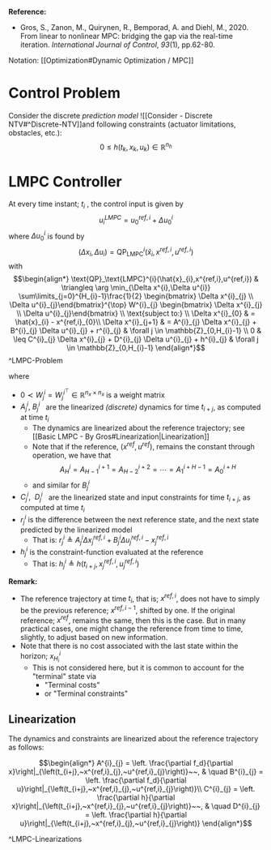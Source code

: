 **Reference:**
- Gros, S., Zanon, M., Quirynen, R., Bemporad, A. and Diehl, M., 2020. From linear to nonlinear MPC: bridging the gap via the real-time iteration. _International Journal of Control_, _93_(1), pp.62-80.

Notation: [[Optimization#Dynamic Optimization / MPC]]

# Control Problem
Consider the discrete *prediction model* ![[Consider - Discrete NTV#^Discrete-NTV]]and following constraints (actuator limitations, obstacles, etc.):
$$0\leq h(t_{k},x_{k},u_{k})\in \mathbb{R}^{n_{h}}$$

# LMPC Controller
At every time instant; $t_{i}$ , the control input is given by $$u_{i}^{LMPC} = u^{ref,i}_{0} + \Delta u^{i}_{0}$$
where $\Delta u^{i}_{0}$ is found by $$(\Delta x_{i},\Delta u_{i}) = \text{QP}_\text{LMPC}^{i}(\hat{x}_{i},x^{ref,i},u^{ref,i})$$
with $$\begin{align*}
\text{QP}_\text{LMPC}^{i}(\hat{x}_{i},x^{ref,i},u^{ref,i}) & \triangleq
\arg \min_{\Delta x^{i},\Delta u^{i}} \sum\limits_{j=0}^{H_{i}-1}\frac{1}{2} \begin{bmatrix} \Delta x^{i}_{j} \\ \Delta u^{i}_{j}\end{bmatrix}^{\top} W^{i}_{j} \begin{bmatrix} \Delta x^{i}_{j} \\ \Delta u^{i}_{j}\end{bmatrix} \\
\text{subject to:} \\
\Delta x^{i}_{0} & =  \hat{x}_{i} - x^{ref,i}_{0}\\
\Delta x^{i}_{j+1} & = A^{i}_{j} \Delta x^{i}_{j} + B^{i}_{j} \Delta u^{i}_{j} + r^{i}_{j} & \forall j \in \mathbb{Z}_{0,H_{i}-1} \\
0 & \leq C^{i}_{j} \Delta x^{i}_{j} + D^{i}_{j} \Delta u^{i}_{j} + h^{i}_{j} & \forall j \in \mathbb{Z}_{0,H_{i}-1}
\end{align*}$$ ^LMPC-Problem

where 
- $0 \prec W^{i}_{j} = W^{i^{\top}}_{j} \in \mathbb{R}^{n_{x}\times n_{x}}$  is a weight matrix
- $A^{i}_{j},~ B^{i}_{j}~~$ are the linearized *(discrete)* dynamics for time $t_{i+j}$, as computed at time $t_{i}$
	- The dynamics are linearized about the reference trajectory; see [[Basic LMPC - By Gros#Linearization|Linearization]]
	- Note that if the reference, $(x^{ref},u^{ref})$, remains the constant through operation, we have that $$A^{i}_{H} = A^{i+1}_{H-1} = A^{i+2}_{H-2} = \cdots = A^{i+H-1}_{1} = A^{i+H}_{0}$$
	- and similar for $B^{i}_{j}$
- $C^{i}_{j},~~D^{i}_{j}~~$ are the linearized state and input constraints for time $t_{i+j}$, as computed at time $t_{i}$
- $r^{i}_{j}$ is the difference between the next reference state, and the next state predicted by the linearized model
	- That is: $r^{i}_{j} \triangleq A^{i}_{j} \Delta x^{ref,i}_{j} + B^{i}_{j}\Delta u^{ref,i}_{j} - x^{ref,i}_{j}$
- $h^{i}_{j}$ is the constraint-function evaluated at the reference
	- That is: $h^{i}_{j} \triangleq h(t_{i+j},x^{ref,i}_{j},u^{ref,i}_{j})$

**Remark:**
- The reference trajectory at time $t_{i}$, that is; $x^{ref,i}$, does not have to simply be the previous reference; $x^{ref,i-1}$, shifted by one. If the original reference; $x^{ref}$, remains the same, then this is the case. But in many practical cases, one might change the reference from time to time, slightly, to adjust based on new information.
- Note that there is no cost associated with the last state within the horizon; $x^{i}_{H_{i}}$
	- This is not considered here, but it is common to account for the "terminal" state via
		- "Terminal costs"
		- or "Terminal constraints"


## Linearization
The dynamics and constraints are linearized about the reference trajectory as follows:

$$\begin{align*}
A^{i}_{j} = \left. \frac{\partial f_d}{\partial x}\right|_{\left(t_{i+j},~x^{ref,i}_{j},~u^{ref,i}_{j}\right)}~~, & \quad B^{i}_{j} = \left. \frac{\partial f_d}{\partial u}\right|_{\left(t_{i+j},~x^{ref,i}_{j},~u^{ref,i}_{j}\right)}\\
C^{i}_{j} = \left. \frac{\partial h}{\partial x}\right|_{\left(t_{i+j},~x^{ref,i}_{j},~u^{ref,i}_{j}\right)}~~, & \quad D^{i}_{j} = \left. \frac{\partial h}{\partial u}\right|_{\left(t_{i+j},~x^{ref,i}_{j},~u^{ref,i}_{j}\right)}
\end{align*}$$

^LMPC-Linearizations


